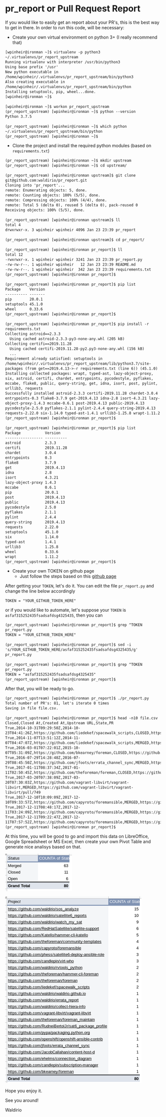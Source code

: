# pr_report or Pull Request Report

If you would like to easily get an report about your PR's, this is the best way to get in there. In order to run this code, will be necessary:
- Create your own virtual environment on python 3+ (I really recommend that)
```
[wpinheir@ironman ~]$ virtualenv -p python3 ~/.virtualenvs/pr_report_upstream
Running virtualenv with interpreter /usr/bin/python3
Using base prefix '/usr'
New python executable in /home/wpinheir/.virtualenvs/pr_report_upstream/bin/python3
Also creating executable in /home/wpinheir/.virtualenvs/pr_report_upstream/bin/python
Installing setuptools, pip, wheel...done.
[wpinheir@ironman ~]$

[wpinheir@ironman ~]$ workon pr_report_upstream
(pr_report_upstream) [wpinheir@ironman ~]$ python --version
Python 3.7.5

(pr_report_upstream) [wpinheir@ironman ~]$ which python
~/.virtualenvs/pr_report_upstream/bin/python
(pr_report_upstream) [wpinheir@ironman ~]$
```
- Clone the project and install the required python modules (based on `requirements.txt`)
```
(pr_report_upstream) [wpinheir@ironman ~]$ mkdir upstream
(pr_report_upstream) [wpinheir@ironman ~]$ cd upstream/

(pr_report_upstream) [wpinheir@ironman upstream]$ git clone git@github.com:waldirio/pr_report.git
Cloning into 'pr_report'...
remote: Enumerating objects: 5, done.
remote: Counting objects: 100% (5/5), done.
remote: Compressing objects: 100% (4/4), done.
remote: Total 5 (delta 0), reused 5 (delta 0), pack-reused 0
Receiving objects: 100% (5/5), done.

(pr_report_upstream) [wpinheir@ironman upstream]$ ll
total 4
drwxrwxr-x. 3 wpinheir wpinheir 4096 Jan 23 23:39 pr_report

(pr_report_upstream) [wpinheir@ironman upstream]$ cd pr_report/

(pr_report_upstream) [wpinheir@ironman pr_report]$ ll
total 12
-rwxrwxr-x. 1 wpinheir wpinheir 3241 Jan 23 23:39 pr_report.py
-rw-rw-r--. 1 wpinheir wpinheir   12 Jan 23 23:39 README.md
-rw-rw-r--. 1 wpinheir wpinheir  342 Jan 23 23:39 requirements.txt
(pr_report_upstream) [wpinheir@ironman pr_report]$

(pr_report_upstream) [wpinheir@ironman pr_report]$ pip list
Package    Version
---------- -------
pip        20.0.1 
setuptools 45.1.0 
wheel      0.33.6 
(pr_report_upstream) [wpinheir@ironman pr_report]$

(pr_report_upstream) [wpinheir@ironman pr_report]$ pip install -r requirements.txt 
Collecting astroid==2.3.3
  Using cached astroid-2.3.3-py3-none-any.whl (205 kB)
Collecting certifi==2019.11.28
  Using cached certifi-2019.11.28-py2.py3-none-any.whl (156 kB)
  ...
Requirement already satisfied: setuptools in /home/wpinheir/.virtualenvs/pr_report_upstream/lib/python3.7/site-packages (from get==2019.4.13->-r requirements.txt (line 6)) (45.1.0)
Installing collected packages: wrapt, typed-ast, lazy-object-proxy, six, astroid, certifi, chardet, entrypoints, pycodestyle, pyflakes, mccabe, flake8, public, query-string, get, idna, isort, post, pylint, urllib3, requests
Successfully installed astroid-2.3.3 certifi-2019.11.28 chardet-3.0.4 entrypoints-0.3 flake8-3.7.9 get-2019.4.13 idna-2.8 isort-4.3.21 lazy-object-proxy-1.4.3 mccabe-0.6.1 post-2019.4.13 public-2019.4.13 pycodestyle-2.5.0 pyflakes-2.1.1 pylint-2.4.4 query-string-2019.4.13 requests-2.22.0 six-1.14.0 typed-ast-1.4.1 urllib3-1.25.8 wrapt-1.11.2
(pr_report_upstream) [wpinheir@ironman pr_report]$

(pr_report_upstream) [wpinheir@ironman pr_report]$ pip list
Package           Version   
----------------- ----------
astroid           2.3.3     
certifi           2019.11.28
chardet           3.0.4     
entrypoints       0.3       
flake8            3.7.9     
get               2019.4.13 
idna              2.8       
isort             4.3.21    
lazy-object-proxy 1.4.3     
mccabe            0.6.1     
pip               20.0.1    
post              2019.4.13 
public            2019.4.13 
pycodestyle       2.5.0     
pyflakes          2.1.1     
pylint            2.4.4     
query-string      2019.4.13 
requests          2.22.0    
setuptools        45.1.0    
six               1.14.0    
typed-ast         1.4.1     
urllib3           1.25.8    
wheel             0.33.6    
wrapt             1.11.2    
(pr_report_upstream) [wpinheir@ironman pr_report]$
```
- Create your own TOKEN on github page
  - Just follow the steps based on this [github page](https://help.github.com/en/github/authenticating-to-github/creating-a-personal-access-token-for-the-command-line)

After getting your `TOKEN`, let's do it. You can edit the file `pr_report.py` and change the line below accordingly
```
TOKEN = "YOUR_GITHUB_TOKEN_HERE"
```
or if you would like to automate, let's suppose your `TOKEN` is `asfaf315252435fsadsafdsg4325435`, then you can
```
(pr_report_upstream) [wpinheir@ironman pr_report]$ grep ^TOKEN pr_report.py 
TOKEN = "YOUR_GITHUB_TOKEN_HERE"

(pr_report_upstream) [wpinheir@ironman pr_report]$ sed -i 's/YOUR_GITHUB_TOKEN_HERE/asfaf315252435fsadsafdsg4325435/g' pr_report.py 

(pr_report_upstream) [wpinheir@ironman pr_report]$ grep ^TOKEN pr_report.py 
TOKEN = "asfaf315252435fsadsafdsg4325435"
(pr_report_upstream) [wpinheir@ironman pr_report]$
```

After that, you will be ready to go.
```
(pr_report_upstream) [wpinheir@ironman pr_report]$ ./pr_report.py 
Total number of PR's: 81, let's iterate 0 times
Saving in file file.csv.

(pr_report_upstream) [wpinheir@ironman pr_report]$ head -n10 file.csv 
Closed,Closed At,Created At,Upstream URL,State,PR
True,2014-10-31T09:29:50Z,2014-10-23T04:41:26Z,https://github.com/liedekef/spacewalk_scripts,CLOSED,https://github.com/liedekef/spacewalk_scripts/pull/19
True,2014-11-07T13:51:12Z,2014-11-07T04:47:07Z,https://github.com/liedekef/spacewalk_scripts,MERGED,https://github.com/liedekef/spacewalk_scripts/pull/21
True,2016-03-01T07:22:01Z,2015-10-07T05:31:09Z,https://github.com/bkearney/foreman,CLOSED,https://github.com/bkearney/foreman/pull/1
True,2016-07-29T14:28:48Z,2016-07-29T08:45:50Z,https://github.com/jfoots/errata_channel_sync,MERGED,https://github.com/jfoots/errata_channel_sync/pull/1
True,2017-01-11T08:37:34Z,2017-01-11T02:50:45Z,https://github.com/theforeman/foreman,CLOSED,https://github.com/theforeman/foreman/pull/4174
True,2017-03-20T07:38:09Z,2017-03-20T07:30:03Z,https://github.com/vagrant-libvirt/vagrant-libvirt,MERGED,https://github.com/vagrant-libvirt/vagrant-libvirt/pull/749
True,2017-12-10T10:09:09Z,2017-12-10T09:33:57Z,https://github.com/capyroto/foremansible,MERGED,https://github.com/capyroto/foremansible/pull/8
True,2017-12-11T08:48:17Z,2017-12-11T03:24:09Z,https://github.com/capyroto/foremansible,MERGED,https://github.com/capyroto/foremansible/pull/12
True,2017-12-11T09:22:47Z,2017-12-11T07:57:52Z,https://github.com/capyroto/foremansible,MERGED,https://github.com/capyroto/foremansible/pull/15
(pr_report_upstream) [wpinheir@ironman pr_report]$
```

At this time, you will be good to go and import this data on LibreOffice, Google Spreadsheet or MS Excel, then create your own Pivot Table and generate nice analisys based on that.

![](by_status.png)


![](by_project.png)

Hope you enjoy it.


See you around!

Waldirio

